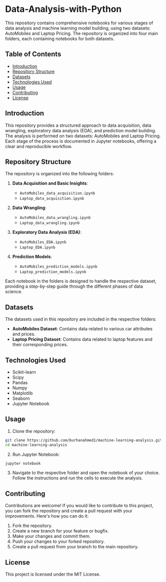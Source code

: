 # Data-Analysis-with-Python

This repository contains comprehensive notebooks for various stages of data analysis and machine learning model building, using two datasets: AutoMobiles and Laptop Pricing. The repository is organized into four main folders, each containing notebooks for both datasets.

## Table of Contents

- [Introduction](#introduction)
- [Repository Structure](#repository-structure)
- [Datasets](#datasets)
- [Technologies Used](#technologies-used)
- [Usage](#usage)
- [Contributing](#contributing)
- [License](#license)

## Introduction

This repository provides a structured approach to data acquisition, data wrangling, exploratory data analysis (EDA), and prediction model building. The analysis is performed on two datasets: AutoMobiles and Laptop Pricing. Each stage of the process is documented in Jupyter notebooks, offering a clear and reproducible workflow.

## Repository Structure

The repository is organized into the following folders:

1. **Data Acquisition and Basic Insights**: 
   - `AutoMobiles_data_acquisition.ipynb`
   - `Laptop_data_acquisition.ipynb`

2. **Data Wrangling**: 
   - `AutoMobiles_data_wrangling.ipynb`
   - `Laptop_data_wrangling.ipynb`

3. **Exploratory Data Analysis (EDA)**:
   - `AutoMobiles_EDA.ipynb`
   - `Laptop_EDA.ipynb`

4. **Prediction Models**:
   - `AutoMobiles_prediction_models.ipynb`
   - `Laptop_prediction_models.ipynb`

Each notebook in the folders is designed to handle the respective dataset, providing a step-by-step guide through the different phases of data science.


## Datasets

The datasets used in this repository are included in the respective folders:

- **AutoMobiles Dataset**: Contains data related to various car attributes and prices.
- **Laptop Pricing Dataset**: Contains data related to laptop features and their corresponding prices.

## Technologies Used
- Scikit-learn
- Scipy
- Pandas
- Numpy
- Matplotlib
- Seaborn
- Jupyter Notebook

## Usage
1. Clone the repository:
```bash
git clone https://github.com/burhanahmed1/machine-learning-analysis.git
cd machine-learning-analysis
```
2. Run Jupyter Notebook:
```bash
jupyter notebook
```
3. Navigate to the respective folder and open the notebook of your choice. Follow the instructions and run the cells to execute the analysis.

## Contributing
Contributions are welcome! If you would like to contribute to this project, you can fork the repository and create a pull request with your improvements. Here's how you can do it:

1. Fork the repository.
2. Create a new branch for your feature or bugfix.
3. Make your changes and commit them.
4. Push your changes to your forked repository.
5. Create a pull request from your branch to the main repository.

## License
This project is licensed under the MIT License.
